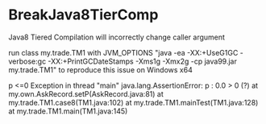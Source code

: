 # BreakJava8TierComp
Java8 Tiered Compilation will incorrectly change caller argument 

run class my.trade.TM1 with JVM_OPTIONS "java -ea -XX:+UseG1GC -verbose:gc -XX:+PrintGCDateStamps -Xms1g -Xmx2g -cp java99.jar my.trade.TM1" to reproduce this issue on Windows x64 



p <=0 
Exception in thread "main" java.lang.AssertionError: p : 0.0 > 0 (?) 
	at my.own.AskRecord.setP(AskRecord.java:81)
	at my.trade.TM1.case8(TM1.java:102)
	at my.trade.TM1.mainTest(TM1.java:128)
	at my.trade.TM1.main(TM1.java:145)
